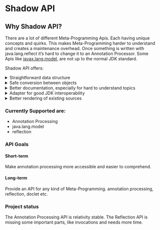 # Shadow API

## Why Shadow API?

There are a lot of different Meta-Programming Apis. Each having unique
concepts and quirks. This makes Meta-Programming harder to understand
and creates a maintenance overhead. Once something is written with
java.lang.reflect it’s hard to change it to an Annotation Processor.
Some Apis like
[javax.lang.model](https://docs.oracle.com/en/java/javase/21/docs/api/java.compiler/javax/lang/model/package-summary.html),
are not up to the normal JDK standard.

Shadow API offers:

<details>
<summary>Straightforward data structure</summary>
<table class="tableblock frame-all grid-all stretch">
<colgroup>
<col style="width: 50%" />
<col style="width: 50%" />
</colgroup>
<tbody>
<tr class="odd">
<td class="tableblock halign-left valign-top"><p>Shadow API</p></td>
<td class="tableblock halign-left valign-top"><p>JDK</p></td>
</tr>
<tr class="even">
<td class="tableblock halign-left valign-top"><div class="content">
<div class="ulist">
<ul>
<li><p>Shadow</p>
<div class="ulist">
<ul>
<li><p>Declared</p>
<div class="ulist">
<ul>
<li><p>Class</p></li>
<li><p>Enum</p></li>
<li><p>Record</p></li>
<li><p>Annotation</p>
<div class="ulist">
<ul>
<li><p>AnnotationUsage</p></li>
</ul>
</div></li>
</ul>
</div></li>
<li><p>Array</p></li>
<li><p>Executable</p>
<div class="ulist">
<ul>
<li><p>Constructor</p></li>
<li><p>Method</p></li>
</ul>
</div></li>
<li><p>Intersection</p></li>
<li><p>Void</p></li>
<li><p>Module</p></li>
<li><p>Package</p></li>
<li><p>RecordComponent</p></li>
<li><p>Null</p></li>
<li><p>Primitive</p></li>
<li><p>Generic</p></li>
<li><p>Wildcard</p></li>
<li><p>Variable</p>
<div class="ulist">
<ul>
<li><p>EnumConstant</p></li>
<li><p>Field</p></li>
<li><p>Parameter</p></li>
</ul>
</div></li>
</ul>
</div></li>
</ul>
</div>
</div></td>
<td class="tableblock halign-left valign-top"><div class="content">
<div class="paragraph">
<p>Cell with a list</p>
</div>
<div class="ulist">
<ul>
<li><p>TypeMirror</p>
<div class="ulist">
<ul>
<li><p>ReferenceType</p>
<div class="ulist">
<ul>
<li><p>ArrayType</p></li>
<li><p>DeclaredType</p></li>
<li><p>ErrorType</p></li>
<li><p>NullType</p></li>
<li><p>TypeVariable</p></li>
</ul>
</div></li>
<li><p>ExecutableType</p></li>
<li><p>IntersectionType</p></li>
<li><p>NoType</p></li>
<li><p>PrimitiveType</p></li>
<li><p>UnionType</p></li>
<li><p>WildcardType</p></li>
</ul>
</div></li>
<li><p>AnnotationMirror</p></li>
<li><p>Element</p>
<div class="ulist">
<ul>
<li><p>ExecutableElement</p></li>
<li><p>ModuleElement</p></li>
<li><p>PackageElement</p></li>
<li><p>RecordComponentElement</p></li>
<li><p>TypeElement</p></li>
<li><p>TypeParameterElement</p></li>
<li><p>VariableElement</p></li>
</ul>
</div></li>
</ul>
</div>
</div></td>
</tr>
</tbody>
</table>
</details>

<details>
<summary>Safe conversion between objects</summary>

Let’s say you process the following class and want to get the type of
the List

```java
class MyClass
{
   private final List<String> myField;
}
```

Shadow API

```java
Shadow myField = context.getClassOrThrow("MyClass")
                        .getFieldOrThrow("myField")
                        .getType();
//Converters limit the conversion to possible types
Shadow genericType = convert(myField).toInterfaceOrThrow()
                                     .getGenerics()
                                     .get(0);

assertEquals(context.getClassOrThrow("java.lang.String"),genericType);
```

JDK

```java
Elements elements = AnnotationProcessingAdapter.getElements(context);
//get a type -> Element data structure
List<? extends Element> myClass = elements.getTypeElement("MyClass")
                                          .getEnclosedElements();

//get fields of that type -> Element data structure
VariableElement myField = ElementFilter
      .fieldsIn(myClass)
      .stream()
      .filter(field -> field.getSimpleName()
                            .toString()
                            .equals("myField"))
      .findAny()
      .orElseThrow();

//get Generic -> switch to Type data structure
TypeMirror genericType = ((DeclaredType) myField.asType()).getTypeArguments().get(0);

//switch back to Element data structure for comparison
Element genericElement = ((DeclaredType) genericType).asElement();

assertEquals(elements.getTypeElement("java.lang.String"),genericElement);
```

</details>

<details>
<summary>Better documentation, especially for hard to understand topics</summary>

Shadow Api. The javadoc uses @snippet

```java
public interface LangModelContext
{
   //..

   /**
    * Used when constructing types to compare to at compile time that contain multiple,
    * on each other depended, generics.
    * it answers the question: given
    *
    * public class MyClass<A extends Comparable<B>, B extends Comparable<A>> {}
    *
    * and A being String what can B be by returning the "simplest" possible answer.
    * In this case String. The code for the example
    *
    * Class myClass = context.getClassOrThrow("MyClass");
    * Declared string = context.getDeclaredOrThrow("java.lang.String");
    * Class withGenerics = context.withGenerics(myClass,
    *                                         string,
    *                                         //the unboundWildcard will be replaced with the result
    *                                         context.getConstants().getUnboundWildcard());
    *
    * Class capture = context.interpolateGenerics(withGenerics);
    *
    * Shadow stringRep = Optional.of(capture.getGenericTypes().get(1))
    *                            .map(Converter::convert)
    *                            .map(ShadowConverter::toGenericOrThrow)
    *                            .map(Generic::getExtends)
    *                            .map(Converter::convert)
    *                            .map(ShadowConverter::toInterfaceOrThrow)
    *                            .map(Interface::getGenericTypes)
    *                            .map(shadows -> shadows.get(0))
    *                            .orElseThrow();
    *
    * Assertions.assertEquals(string, stringRep);
    */
   Class interpolateGenerics(Class aClass);

   //..
}
```

jdk

```java
public interface Types
{
   //...

   /**
    * {@return the erasure of a type}
    *
    * @param t  the type to be erased
    * @throws IllegalArgumentException if given a type for a package or module
    * @jls 4.6 Type Erasure
    */
   TypeMirror erasure(TypeMirror t);

   //...
}
```

</details>

<details>
<summary>Adapter for good JDK interoperability</summary>

javax.lang.model

```java
package io.determann.shadow.api.lang_model;

import io.determann.shadow.api.Annotationable;
import io.determann.shadow.api.modifier.Modifier;
import io.determann.shadow.api.shadow.Module;
import io.determann.shadow.api.shadow.Package;
import io.determann.shadow.api.shadow.Void;
import io.determann.shadow.api.shadow.*;
import io.determann.shadow.internal.lang_model.LangModelContextImpl;
import io.determann.shadow.internal.lang_model.annotationvalue.AnnotationUsageImpl;
import io.determann.shadow.internal.lang_model.annotationvalue.AnnotationValueImpl;
import io.determann.shadow.internal.lang_model.shadow.*;

import javax.lang.model.element.*;
import javax.lang.model.type.*;
import javax.lang.model.util.Elements;
import javax.lang.model.util.Types;
import java.util.List;
import java.util.Set;

import static java.util.stream.Collectors.toUnmodifiableSet;

public interface LangModelAdapter
{
   static AnnotationMirror getMirror(AnnotationUsage annotationUsage)
   {
      return ((AnnotationUsageImpl) annotationUsage).getAnnotationMirror();
   }

   static DeclaredType getType(Declared declared)
   {
      return ((DeclaredImpl) declared).getMirror();
   }

   static ArrayType getType(Array array)
   {
      return ((ArrayImpl) array).getMirror();
   }

   static ExecutableType getType(Executable executable)
   {
      return ((ExecutableImpl) executable).getMirror();
   }

   static TypeMirror getType(Shadow shadow)
   {
      return ((ShadowImpl) shadow).getMirror();
   }

   static TypeVariable getType(Generic generic)
   {
      return ((GenericImpl) generic).getMirror();
   }

   static IntersectionType getType(Intersection intersection)
   {
      return ((IntersectionImpl) intersection).getMirror();
   }

   static NoType getType(Module module)
   {
      return ((ModuleImpl) module).getMirror();
   }

   static NullType getType(Null aNull)
   {
      return ((NullImpl) aNull).getMirror();
   }

   static NoType getType(Package aPackage)
   {
      return ((PackageImpl) aPackage).getMirror();
   }

   static PrimitiveType getType(Primitive primitive)
   {
      return ((PrimitiveImpl) primitive).getMirror();
   }

   static NoType getType(Void aVoid)
   {
      return ((VoidImpl) aVoid).getMirror();
   }

   static WildcardType getType(Wildcard wildcard)
   {
      return ((WildcardImpl) wildcard).getMirror();
   }

   static Element getElement(Annotationable annotationable)
   {
      if (annotationable instanceof Declared declared)
      {
         return getElement(declared);
      }
      if (annotationable instanceof Executable executable)
      {
         return getElement(executable);
      }
      if (annotationable instanceof Generic generic)
      {
         return getElement(generic);
      }
      if (annotationable instanceof Module module)
      {
         return getElement(module);
      }
      if (annotationable instanceof Package aPackage)
      {
         return getElement(aPackage);
      }
      if (annotationable instanceof RecordComponent recordComponent)
      {
         return getElement(recordComponent);
      }
      if (annotationable instanceof Variable<?> variable)
      {
         return getElement(variable);
      }
      throw new IllegalArgumentException();
   }

   static TypeElement getElement(Declared declared)
   {
      return ((DeclaredImpl) declared).getElement();
   }

   static ExecutableElement getElement(Executable executable)
   {
      return ((ExecutableImpl) executable).getElement();
   }

   static TypeParameterElement getElement(Generic generic)
   {
      return ((GenericImpl) generic).getElement();
   }

   static ModuleElement getElement(Module module)
   {
      return ((ModuleImpl) module).getElement();
   }

   static PackageElement getElement(Package aPackage)
   {
      return ((PackageImpl) aPackage).getElement();
   }

   static RecordComponentElement getElement(RecordComponent recordComponent)
   {
      return ((RecordComponentImpl) recordComponent).getElement();
   }

   static VariableElement getElement(Variable<?> variable)
   {
      return ((VariableImpl) variable).getElement();
   }

   static Module getModule(LangModelContext context, Element element)
   {
      return getShadow(context, getElements(context).getModuleOf(element));
   }

   static String getName(Element element)
   {
      return element.getSimpleName().toString();
   }

   static String getJavaDoc(LangModelContext context, Element element)
   {
      return getElements(context).getDocComment(element);
   }

   static List<AnnotationUsage> getAnnotationUsages(LangModelContext context, Element element)
   {
      return getAnnotationUsages(context, getElements(context).getAllAnnotationMirrors(element));
   }

   static List<AnnotationUsage> getDirectAnnotationUsages(LangModelContext context, Element element)
   {
      return getAnnotationUsages(context, element.getAnnotationMirrors());
   }

   static Set<Modifier> getModifiers(Element element)
   {
      return element.getModifiers()
                    .stream()
                    .map(LangModelAdapter::mapModifier)
                    .collect(toUnmodifiableSet());
   }

   static Modifier mapModifier(javax.lang.model.element.Modifier modifier)
   {
      return switch (modifier)
      {
         case PUBLIC -> Modifier.PUBLIC;
         case PROTECTED -> Modifier.PROTECTED;
         case PRIVATE -> Modifier.PRIVATE;
         case ABSTRACT -> Modifier.ABSTRACT;
         case STATIC -> Modifier.STATIC;
         case SEALED -> Modifier.SEALED;
         case NON_SEALED -> Modifier.NON_SEALED;
         case FINAL -> Modifier.FINAL;
         case STRICTFP -> Modifier.STRICTFP;
         case DEFAULT -> Modifier.DEFAULT;
         case TRANSIENT -> Modifier.TRANSIENT;
         case VOLATILE -> Modifier.VOLATILE;
         case SYNCHRONIZED -> Modifier.SYNCHRONIZED;
         case NATIVE -> Modifier.NATIVE;
      };
   }

   /**
    * {@link Element}s represent a usage. so for example a field may have the type {@code List<String>}. When you want the resulting {@link Shadow}
    * to represent {@code List<String>} and not just {@code List<T>} use the {@link Element} to create it.
    *
    * @see #getShadow(LangModelContext, TypeMirror)
    */
   static <SHADOW extends Shadow> SHADOW getShadow(LangModelContext context, Element element)
   {
      return (SHADOW) switch (element.getKind())
      {
         case PACKAGE -> new PackageImpl(context, (PackageElement) element);
         case ENUM, ANNOTATION_TYPE -> new DeclaredImpl(context, (TypeElement) element);
         case RECORD -> new RecordImpl(context, (TypeElement) element);
         case CLASS -> new ClassImpl(context, (TypeElement) element);
         case INTERFACE -> new InterfaceImpl(context, (TypeElement) element);
         case METHOD, CONSTRUCTOR -> new ExecutableImpl(context, ((ExecutableElement) element));
         case ENUM_CONSTANT -> new EnumConstantImpl(context, (VariableElement) element);
         case FIELD -> new FieldImpl(context, (VariableElement) element);
         case PARAMETER -> new ParameterImpl(context, (VariableElement) element);
         case TYPE_PARAMETER -> new GenericImpl(context, (TypeParameterElement) element);
         case MODULE -> new ModuleImpl(context, (ModuleElement) element);
         case RECORD_COMPONENT -> new RecordComponentImpl(context, (RecordComponentElement) element);
         case OTHER, STATIC_INIT, INSTANCE_INIT, EXCEPTION_PARAMETER, RESOURCE_VARIABLE, BINDING_VARIABLE, LOCAL_VARIABLE ->
               throw new IllegalArgumentException("not implemented");
      };
   }

   /**
    * {@link TypeMirror}s represent the abstract code. {@code List<T>} for example.
    *
    * @see #getShadow(LangModelContext, Element)
    */
   static <SHADOW extends Shadow> SHADOW getShadow(LangModelContext context, TypeMirror typeMirror)
   {
      //noinspection unchecked
      return (SHADOW) switch (typeMirror.getKind())
      {
         case BOOLEAN, BYTE, SHORT, INT, LONG, CHAR, FLOAT, DOUBLE ->
               new PrimitiveImpl(context, (PrimitiveType) typeMirror);
         case ARRAY -> new ArrayImpl(context, (ArrayType) typeMirror);
         case DECLARED -> switch (getTypes(context).asElement(typeMirror).getKind())
         {
            case CLASS -> new ClassImpl(context, ((DeclaredType) typeMirror));
            case INTERFACE -> new InterfaceImpl(context, (DeclaredType) typeMirror);
            case RECORD -> new RecordImpl(context, (DeclaredType) typeMirror);
            case ANNOTATION_TYPE, ENUM -> new DeclaredImpl(context, (DeclaredType) typeMirror);
            default -> throw new IllegalArgumentException("not implemented");
         };
         case WILDCARD -> new WildcardImpl(context, (WildcardType) typeMirror);
         case VOID -> new VoidImpl(context, ((NoType) typeMirror));
         case PACKAGE -> new PackageImpl(context, (NoType) typeMirror);
         case MODULE -> new ModuleImpl(context, (NoType) typeMirror);
         case NULL -> new NullImpl(context, (NullType) typeMirror);
         case TYPEVAR -> new GenericImpl(context, ((TypeVariable) typeMirror));
         case INTERSECTION -> new IntersectionImpl(context, ((IntersectionType) typeMirror));
         case EXECUTABLE, NONE -> throw new IllegalArgumentException(
               "bug in this api: executables should be created using elements");
         case ERROR, OTHER, UNION -> throw new IllegalArgumentException("not implemented");
      };
   }

   static List<AnnotationUsage> getAnnotationUsages(LangModelContext context,
                                                    List<? extends AnnotationMirror> annotationMirrors)
   {
      return AnnotationUsageImpl.from(context, annotationMirrors);
   }

   static javax.lang.model.element.AnnotationValue getAnnotationValue(AnnotationValue annotationValue)
   {
      return ((AnnotationValueImpl) annotationValue).getAnnotationValue();
   }

   static Types getTypes(LangModelContext context)
   {
      return ((LangModelContextImpl) context).getTypes();
   }

   static Elements getElements(LangModelContext context)
   {
      return ((LangModelContextImpl) context).getElements();
   }
}
```

javax.annotation.processing

```java
package io.determann.shadow.api.annotation_processing;

import io.determann.shadow.api.Annotationable;
import io.determann.shadow.api.lang_model.LangModelAdapter;
import io.determann.shadow.api.lang_model.LangModelContext;
import io.determann.shadow.api.shadow.Module;
import io.determann.shadow.api.shadow.Package;
import io.determann.shadow.api.shadow.Void;
import io.determann.shadow.api.shadow.*;

import javax.lang.model.element.*;
import javax.lang.model.type.*;
import javax.lang.model.util.Elements;
import javax.lang.model.util.Types;
import java.util.List;
import java.util.Set;

public interface AnnotationProcessingAdapter
{
   static AnnotationMirror getMirror(AnnotationUsage annotationUsage)
   {
      return LangModelAdapter.getMirror(annotationUsage);
   }

   static DeclaredType getType(Declared declared)
   {
      return LangModelAdapter.getType(declared);
   }

   static ArrayType getType(Array array)
   {
      return LangModelAdapter.getType(array);
   }

   static ExecutableType getType(Executable executable)
   {
      return LangModelAdapter.getType(executable);
   }

   static TypeMirror getType(Shadow shadow)
   {
      return LangModelAdapter.getType(shadow);
   }

   static TypeVariable getType(Generic generic)
   {
      return LangModelAdapter.getType(generic);
   }

   static IntersectionType getType(Intersection intersection)
   {
      return LangModelAdapter.getType(intersection);
   }

   static NoType getType(io.determann.shadow.api.shadow.Module module)
   {
      return LangModelAdapter.getType(module);
   }

   static NullType getType(Null aNull)
   {
      return LangModelAdapter.getType(aNull);
   }

   static NoType getType(io.determann.shadow.api.shadow.Package aPackage)
   {
      return LangModelAdapter.getType(aPackage);
   }

   static PrimitiveType getType(Primitive primitive)
   {
      return LangModelAdapter.getType(primitive);
   }

   static NoType getType(Void aVoid)
   {
      return LangModelAdapter.getType(aVoid);
   }

   static WildcardType getType(Wildcard wildcard)
   {
      return LangModelAdapter.getType(wildcard);
   }

   static Element getElement(Annotationable annotationable)
   {
      return LangModelAdapter.getElement(annotationable);
   }

   static TypeElement getElement(Declared declared)
   {
      return LangModelAdapter.getElement(declared);
   }

   static ExecutableElement getElement(Executable executable)
   {
      return LangModelAdapter.getElement(executable);
   }

   static TypeParameterElement getElement(Generic generic)
   {
      return LangModelAdapter.getElement(generic);
   }

   static ModuleElement getElement(io.determann.shadow.api.shadow.Module module)
   {
      return LangModelAdapter.getElement(module);
   }

   static PackageElement getElement(Package aPackage)
   {
      return LangModelAdapter.getElement(aPackage);
   }

   static RecordComponentElement getElement(RecordComponent recordComponent)
   {
      return LangModelAdapter.getElement(recordComponent);
   }

   static VariableElement getElement(Variable<?> variable)
   {
      return LangModelAdapter.getElement(variable);
   }

   static Module getModule(LangModelContext context, Element element)
   {
      return LangModelAdapter.getModule(context, element);
   }

   static String getName(Element element)
   {
      return LangModelAdapter.getName(element);
   }

   static String getJavaDoc(LangModelContext context, Element element)
   {
      return LangModelAdapter.getJavaDoc(context, element);
   }

   static List<AnnotationUsage> getAnnotationUsages(LangModelContext context, Element element)
   {
      return LangModelAdapter.getAnnotationUsages(context, element);
   }

   static List<AnnotationUsage> getDirectAnnotationUsages(LangModelContext context, Element element)
   {
      return LangModelAdapter.getDirectAnnotationUsages(context, element);
   }

   static Set<io.determann.shadow.api.modifier.Modifier> getModifiers(Element element)
   {
      return LangModelAdapter.getModifiers(element);
   }

   static io.determann.shadow.api.modifier.Modifier mapModifier(javax.lang.model.element.Modifier modifier)
   {
      return LangModelAdapter.mapModifier(modifier);
   }

   /**
    * {@link Element}s represent a usage. so for example a field may have the type {@code List<String>}. When you want the resulting {@link Shadow}
    * to represent {@code List<String>} and not just {@code List<T>} use the {@link Element} to create it.
    *
    * @see #getShadow(LangModelContext, TypeMirror)
    */
   static <SHADOW extends Shadow> SHADOW getShadow(LangModelContext context, Element element)
   {
      return LangModelAdapter.getShadow(context, element);
   }

   /**
    * {@link TypeMirror}s represent the abstract code. {@code List<T>} for example.
    *
    * @see #getShadow(LangModelContext, Element)
    */
   static <SHADOW extends Shadow> SHADOW getShadow(LangModelContext context, TypeMirror typeMirror)
   {
      return LangModelAdapter.getShadow(context, typeMirror);
   }

   static List<AnnotationUsage> getAnnotationUsages(LangModelContext context,
                                                    List<? extends AnnotationMirror> annotationMirrors)
   {
      return LangModelAdapter.getAnnotationUsages(context, annotationMirrors);
   }

   static javax.lang.model.element.AnnotationValue getAnnotationValue(AnnotationValue annotationValue)
   {
      return LangModelAdapter.getAnnotationValue(annotationValue);
   }

   static Types getTypes(LangModelContext context)
   {
      return LangModelAdapter.getTypes(context);
   }

   static Elements getElements(LangModelContext context)
   {
      return LangModelAdapter.getElements(context);
   }
}
```

java.lang.reflect

```java
package io.determann.shadow.api.reflection;

import io.determann.shadow.api.shadow.Array;
import io.determann.shadow.api.shadow.Constructor;
import io.determann.shadow.api.shadow.Executable;
import io.determann.shadow.api.shadow.Field;
import io.determann.shadow.api.shadow.Method;
import io.determann.shadow.api.shadow.Module;
import io.determann.shadow.api.shadow.Package;
import io.determann.shadow.api.shadow.Parameter;
import io.determann.shadow.api.shadow.RecordComponent;
import io.determann.shadow.api.shadow.*;
import io.determann.shadow.api.shadow.module.*;
import io.determann.shadow.internal.reflection.NamedSupplier;
import io.determann.shadow.internal.reflection.shadow.*;
import io.determann.shadow.internal.reflection.shadow.module.*;

import java.lang.Class;
import java.lang.Enum;
import java.lang.Void;
import java.lang.module.ModuleDescriptor;
import java.lang.module.ModuleFinder;
import java.lang.module.ModuleReference;
import java.lang.reflect.*;
import java.util.Arrays;
import java.util.Collections;
import java.util.List;
import java.util.Optional;

public class ReflectionAdapter
{
   public static <SHADOW extends Shadow> SHADOW getShadow(Class<?> aClass)
   {
      return getShadow(aClass, Collections.emptyList());
   }

   @SuppressWarnings("unchecked")
   private static <SHADOW extends Shadow> SHADOW getShadow(Class<?> aClass, List<Shadow> genericTypes)
   {
      if (aClass.isPrimitive())
      {
         if (aClass.equals(Void.TYPE))
         {
            return (SHADOW) new VoidImpl();
         }
         return (SHADOW) new PrimitiveImpl(aClass);
      }
      if (aClass.isArray())
      {
         return (SHADOW) new ArrayImpl(aClass);
      }
      if (aClass.isRecord())
      {
         return (SHADOW) new RecordImpl(aClass, genericTypes);
      }
      if (aClass.isAnnotation() || aClass.isEnum())
      {
         return (SHADOW) new DeclaredImpl(aClass);
      }
      if (aClass.isInterface())
      {
         return (SHADOW) new InterfaceImpl(aClass, genericTypes);
      }
      return (SHADOW) new ClassImpl(aClass, genericTypes);
   }

   public static Package getShadow(java.lang.Package aPackage)
   {
      return new PackageImpl(new NamedSupplier<>(aPackage, java.lang.Package::getName));
   }

   public static Module getShadow(java.lang.Module module)
   {
      return new ModuleImpl(new NamedSupplier<>(module.getDescriptor(), ModuleDescriptor::name),
                            Arrays.stream(module.getAnnotations())
                                  .map(ReflectionAdapter::getAnnotationUsage)
                                  .toList());
   }

   public static Module getModuleShadow(String name)
   {
      return new ModuleImpl(new NamedSupplier<>(name,
                                                () -> ModuleFinder.ofSystem()
                                                                  .find(name)
                                                                  .orElseThrow()
                                                                  .descriptor(),
                                                ModuleDescriptor::name));
   }

   public static Module getShadow(ModuleReference moduleReference)
   {
      return new ModuleImpl(new NamedSupplier<>(moduleReference.descriptor(),
                                                ModuleDescriptor::name));
   }

   public static Shadow getShadow(Type type)
   {
      if (type instanceof ParameterizedType parameterizedType)
      {
         Type rawType = parameterizedType.getRawType();
         if (rawType instanceof Class<?> aClass)
         {
            return getShadow(aClass,
                             Arrays.stream(parameterizedType.getActualTypeArguments())
                                   .map(ReflectionAdapter::getShadow)
                                   .toList());
         }
         throw new IllegalStateException();
      }
      if (type instanceof TypeVariable<?> typeVariable)
      {
         return new GenericImpl(typeVariable);
      }
      if (type instanceof Class<?> aClass)
      {
         return getShadow(aClass);
      }
      if (type instanceof WildcardType wildcardType)
      {
         return new WildcardImpl(wildcardType);
      }
      throw new IllegalStateException();
   }

   public static AnnotationUsage getAnnotationUsage(java.lang.annotation.Annotation annotation)
   {
      return new AnnotationUsageImpl(annotation);
   }

   public static Field getShadow(java.lang.reflect.Field field)
   {
      return new FieldImpl(field);
   }

   public static Method getShadow(java.lang.reflect.Method method)
   {
      return new ExecutableImpl(method);
   }

   public static Constructor getShadow(java.lang.reflect.Constructor<?> constructor)
   {
      return new ExecutableImpl(constructor);
   }

   public static RecordComponent getShadow(java.lang.reflect.RecordComponent recordComponent)
   {
      return new RecordComponentImpl(recordComponent);
   }

   public static Parameter getShadow(java.lang.reflect.Parameter parameter)
   {
      return new ParameterImpl(parameter);
   }

   public static Shadow getShadow(TypeVariable<?> typeVariable)
   {
      return new GenericImpl(typeVariable);
   }

   public static Requires getShadow(ModuleDescriptor.Requires requires)
   {
      return new RequiresImpl(requires);
   }

   public static Exports getShadow(ModuleDescriptor.Exports exports)
   {
      return new ExportsImpl(exports);
   }

   public static Opens getShadow(ModuleDescriptor.Opens opens)
   {
      return new OpensImpl(opens);
   }

   public static Provides getShadow(ModuleDescriptor.Provides provides)
   {
      return new ProvidesImpl(provides);
   }

   public static Uses getUsesShadow(String uses)
   {
      return new UsesImpl(uses);
   }

   public static Optional<Declared> getDeclaredShadow(String qualifiedName)
   {
      try
      {
         Class<?> aClass = Class.forName(qualifiedName);
         return Optional.of(getShadow(aClass));
      }
      catch (ClassNotFoundException e)
      {
         return Optional.empty();
      }
   }

   public static Executable getShadow(java.lang.reflect.Executable executable)
   {
      return new ExecutableImpl(executable);
   }

   public static Package getPackageShadow(String name)
   {
      return new PackageImpl(new NamedSupplier<>(name, () ->
      {
         java.lang.Package aPackage = java.lang.Package.getPackage(name);
         if (aPackage == null)
         {
            throw new IllegalArgumentException("Package \"" +
                                               name +
                                               "\" not found. The VM did not load it yet");
         }
         return aPackage;
      }, java.lang.Package::getName));
   }

   public static EnumConstant getShadow(Enum<?> enumConstant)
   {
      try
      {
         return new EnumConstantImpl(enumConstant.getDeclaringClass().getField(enumConstant.name()));
      }
      catch (NoSuchFieldException e)
      {
         throw new RuntimeException(e);
      }
   }

   public static Shadow getShadow(GenericDeclaration genericDeclaration)
   {
      if (genericDeclaration instanceof Class<?> aClass)
      {
         return getShadow(aClass);
      }
      if (genericDeclaration instanceof java.lang.reflect.Executable executable)
      {
         return getShadow(executable);
      }
      throw new IllegalStateException();
   }

   public static ModuleDescriptor.Exports getReflection(Exports exports)
   {
      return ((ExportsImpl) exports).getReflection();
   }

   public static ModuleDescriptor.Opens getReflection(Opens opens)
   {
      return ((OpensImpl) opens).getReflection();
   }

   public static ModuleDescriptor.Provides getReflection(Provides provides)
   {
      return ((ProvidesImpl) provides).getReflection();
   }

   public static ModuleDescriptor.Requires getReflection(Requires requires)
   {
      return ((RequiresImpl) requires).getReflection();
   }

   public static String getReflection(Uses uses)
   {
      return ((UsesImpl) uses).getReflection();
   }

   public static java.lang.annotation.Annotation getReflection(AnnotationUsage annotationUsage)
   {
      return ((AnnotationUsageImpl) annotationUsage).getAnnotationReflection();
   }

   public static Class<?> getReflection(Array array)
   {
      return ((ArrayImpl) array).getReflection();
   }

   public static Class<?> getReflection(Declared declared)
   {
      return ((DeclaredImpl) declared).getReflection();
   }

   public static java.lang.reflect.Field getReflection(EnumConstant enumConstant)
   {
      return ((ReflectionFieldImpl<?>) enumConstant).getReflection();
   }

   public static java.lang.reflect.Executable getReflection(Executable executable)
   {
      return ((ExecutableImpl) executable).getReflection();
   }

   public static java.lang.reflect.Field getReflection(Field field)
   {
      return ((ReflectionFieldImpl<?>) field).getReflection();
   }

   public static TypeVariable<?> getReflection(Generic generic)
   {
      return ((GenericImpl) generic).getReflection();
   }

   public static Type[] getReflection(Intersection intersection)
   {
      return ((IntersectionImpl) intersection).getReflection();
   }

   public static ModuleDescriptor getReflection(Module module)
   {
      return ((ModuleImpl) module).getReflection();
   }

   public static java.lang.Package getReflection(Package aPackage)
   {
      return ((PackageImpl) aPackage).getReflection();
   }

   public static java.lang.reflect.Parameter getReflection(Parameter parameter)
   {
      return ((ParameterImpl) parameter).getReflection();
   }

   public static java.lang.Class<?> getReflection(Primitive primitive)
   {
      return ((PrimitiveImpl) primitive).getReflection();
   }

   public static java.lang.reflect.RecordComponent getReflection(RecordComponent recordComponent)
   {
      return ((RecordComponentImpl) recordComponent).getReflection();
   }

   public static WildcardType getReflection(Wildcard wildcard)
   {
      return ((WildcardImpl) wildcard).getReflection();
   }
}
```

</details>

<details>
<summary>Better rendering of existing sources</summary>

A simple method like this

```java
public abstract class MyClass
{

   @MyAnnotation
   public abstract <T> T get(int index);
}
```

can be rendered in the following ways

<table class="tableblock frame-all grid-all stretch">
<colgroup>
<col style="width: 33%" />
<col style="width: 33%" />
<col style="width: 33%" />
</colgroup>
<tbody>
<tr class="odd">
<td class="tableblock halign-left valign-top"><p>Rendering</p></td>
<td class="tableblock halign-left valign-top"><p>Shadow AOI</p></td>
<td class="tableblock halign-left valign-top"><p>JDK</p></td>
</tr>
<tr class="even">
<td class="tableblock halign-left valign-top"><div class="content">
<div class="listingblock">
<div class="content">
<pre class="CodeRay highlight"><code>@MyAnnotation
public abstract &lt;T&gt; T get(int index);</code></pre>
</div>
</div>
</div></td>
<td class="tableblock halign-left valign-top"><div class="content">
<div class="listingblock">
<div class="content">
<pre class="CodeRay highlight"><code>render(method).declaration()</code></pre>
</div>
</div>
</div></td>
<td class="tableblock halign-left valign-top"><div class="content">
&#10;</div></td>
</tr>
<tr class="odd">
<td class="tableblock halign-left valign-top"><div class="content">
<div class="listingblock">
<div class="content">
<pre class="CodeRay highlight"><code>@MyAnnotation
public &lt;T&gt; T get(int index) {
}</code></pre>
</div>
</div>
</div></td>
<td class="tableblock halign-left valign-top"><div class="content">
<div class="listingblock">
<div class="content">
<pre class="CodeRay highlight"><code>render(method).declaration(&quot;//do stuff&quot;)</code></pre>
</div>
</div>
</div></td>
<td class="tableblock halign-left valign-top"><div class="content">
&#10;</div></td>
</tr>
<tr class="even">
<td class="tableblock halign-left valign-top"><div class="content">
<div class="listingblock">
<div class="content">
<pre class="CodeRay highlight"><code>get()</code></pre>
</div>
</div>
</div></td>
<td class="tableblock halign-left valign-top"><div class="content">
<div class="listingblock">
<div class="content">
<pre class="CodeRay highlight"><code>render(method).invocation()</code></pre>
</div>
</div>
</div></td>
<td class="tableblock halign-left valign-top"><div class="content">
&#10;</div></td>
</tr>
<tr class="odd">
<td class="tableblock halign-left valign-top"><div class="content">
<div class="listingblock">
<div class="content">
<pre class="CodeRay highlight"><code>get(5413)</code></pre>
</div>
</div>
</div></td>
<td class="tableblock halign-left valign-top"><div class="content">
<div class="listingblock">
<div class="content">
<pre class="CodeRay highlight"><code>render(method).invocation(&quot;5413&quot;)</code></pre>
</div>
</div>
</div></td>
<td class="tableblock halign-left valign-top"><div class="content">
&#10;</div></td>
</tr>
<tr class="even">
<td class="tableblock halign-left valign-top"><div class="content">
<div class="listingblock">
<div class="content">
<pre class="CodeRay highlight"><code>&lt;T&gt;get(int)</code></pre>
</div>
</div>
</div></td>
<td class="tableblock halign-left valign-top"><div class="content">
<div class="listingblock">
<div class="content">
<pre class="CodeRay highlight"><code>method.toString()</code></pre>
</div>
</div>
</div></td>
<td class="tableblock halign-left valign-top"><div class="content">
<div class="listingblock">
<div class="content">
<pre class="CodeRay highlight"><code>methodElement.toString()</code></pre>
</div>
</div>
</div></td>
</tr>
<tr class="odd">
<td class="tableblock halign-left valign-top"><div class="content">
<div class="listingblock">
<div class="content">
<pre class="CodeRay highlight"><code>&lt;T&gt;(int)T</code></pre>
</div>
</div>
</div></td>
<td class="tableblock halign-left valign-top"><div class="content">
&#10;</div></td>
<td class="tableblock halign-left valign-top"><div class="content">
<div class="listingblock">
<div class="content">
<pre class="CodeRay highlight"><code>methodMirror.toString()</code></pre>
</div>
</div>
</div></td>
</tr>
</tbody>
</table>

Names can be rendered as

- QualifiedNames
- SimpleNames
- WithoutNeedingImports (default)

and a Callback can be registered for NameRenderedEvents to create for
example imports.

</details>

### Currently Supported are:

- Annotation Processing
- java.lang.model
- reflection

### API Goals

#### Short-term

Make annotation processing more accessible and easier to comprehend.

#### Long-term

Provide an API for any kind of Meta-Programming. annotation processing,
reflection, doclet etc.

### Project status

The Annotation Processing API is relativity stable. The Reflection API
is missing some important parts, like invocations and needs more time.